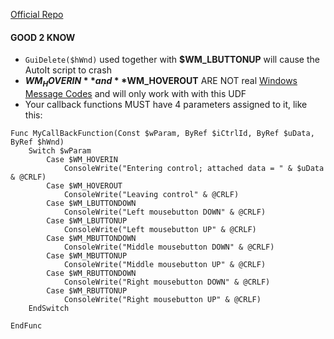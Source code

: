 [Official Repo](https://www.autoitscript.com/forum/topic/184678-an-improved-guictrlsetonevent/)

#### GOOD 2 KNOW
* `GuiDelete($hWnd)` used together with **$WM_LBUTTONUP** will cause the AutoIt script to crash
* **$WM_HOVERIN** and **$WM_HOVEROUT** ARE NOT real [Windows Message Codes](https://www.autoitscript.com/autoit3/docs/appendix/WinMsgCodes.htm) and will only work with with this UDF
* Your callback functions MUST have 4 parameters assigned to it, like this:
```
Func MyCallBackFunction(Const $wParam, ByRef $iCtrlId, ByRef $uData, ByRef $hWnd)
    Switch $wParam
        Case $WM_HOVERIN
            ConsoleWrite("Entering control; attached data = " & $uData & @CRLF)
        Case $WM_HOVEROUT
            ConsoleWrite("Leaving control" & @CRLF)
        Case $WM_LBUTTONDOWN
            ConsoleWrite("Left mousebutton DOWN" & @CRLF)
        Case $WM_LBUTTONUP
            ConsoleWrite("Left mousebutton UP" & @CRLF)
        Case $WM_MBUTTONDOWN
            ConsoleWrite("Middle mousebutton DOWN" & @CRLF)
        Case $WM_MBUTTONUP
            ConsoleWrite("Middle mousebutton UP" & @CRLF)
        Case $WM_RBUTTONDOWN
            ConsoleWrite("Right mousebutton DOWN" & @CRLF)
        Case $WM_RBUTTONUP
            ConsoleWrite("Right mousebutton UP" & @CRLF)
    EndSwitch

EndFunc
```
